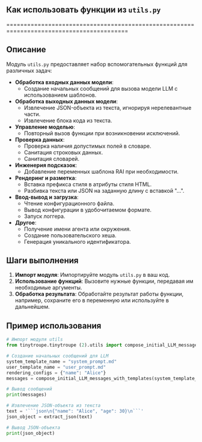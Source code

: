 ## Как использовать функции из `utils.py`
=========================================================================================

Описание
-------------------------
Модуль `utils.py` предоставляет набор вспомогательных функций для различных задач: 
- **Обработка входных данных модели**: 
    - Создание начальных сообщений для вызова модели LLM с использованием шаблонов.
- **Обработка выходных данных модели**: 
    - Извлечение JSON-объекта из текста, игнорируя нерелевантные части.
    - Извлечение блока кода из текста.
- **Управление моделью**: 
    - Повторный вызов функции при возникновении исключений.
- **Проверка данных**: 
    - Проверка наличия допустимых полей в словаре.
    - Санитация строковых данных.
    - Санитация словарей.
- **Инженерия подсказок**: 
    - Добавление переменных шаблона RAI при необходимости.
- **Рендеринг и разметка**: 
    - Вставка префикса стиля в атрибуты стиля HTML.
    - Разбивка текста или JSON на заданную длину с вставкой "...".
- **Ввод-вывод и загрузка**: 
    - Чтение конфигурационного файла.
    - Вывод конфигурации в удобочитаемом формате.
    - Запуск логгера.
- **Другое**: 
    - Получение имени агента или окружения.
    - Создание пользовательского хеша.
    - Генерация уникального идентификатора.


Шаги выполнения
-------------------------
1. **Импорт модуля**: Импортируйте модуль `utils.py` в ваш код.
2. **Использование функций**: Вызовите нужные функции, передавая им необходимые аргументы.
3. **Обработка результата**: Обработайте результат работы функции, например, сохраните его в переменную или используйте в дальнейшем.

Пример использования
-------------------------
```python
# Импорт модуля utils
from tinytroupe.tinytroupe (2).utils import compose_initial_LLM_messages_with_templates, extract_json

# Создание начальных сообщений для LLM
system_template_name = "system_prompt.md"
user_template_name = "user_prompt.md"
rendering_configs = {"name": "Alice"}
messages = compose_initial_LLM_messages_with_templates(system_template_name, user_template_name, rendering_configs)

# Вывод сообщений
print(messages)

# Извлечение JSON-объекта из текста
text = '```json\n{"name": "Alice", "age": 30}\n```'
json_object = extract_json(text)

# Вывод JSON-объекта
print(json_object)
```